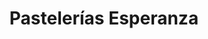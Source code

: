 ---
title: "Pastelerías Esperanza"
url: /venustiano-carrnaza/pastelerias-esperanza/
shop: Bäckerei
---